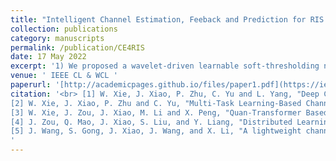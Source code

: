 ```yaml
---
title: "Intelligent Channel Estimation, Feeback and Prediction for RIS Systems"
collection: publications
category: manuscripts
permalink: /publication/CE4RIS
date: 17 May 2022
excerpt: '1) We proposed a wavelet-driven learnable soft-thresholding network architectureto joint estimate the direct channel and cascaded channel in RIS systems at the same coherence time by learning the feature of shared pilots. 2) We propose a deep compressed sensing framework to reduce the pilot overhead of cascaded channel estimation for RIS-aided Massive MIMO communication system. 3) We propose a  Transformer empowered quantized sample framework for CSI compression and reconstruction in FDD RIS systems. 4) We propose a distributed learning-based joint channel estimation and feedback scheme for RIS-aided multi-user systems. 5) We proposed a linear network architecture to realize the channel prediction for RIS assisted UAV-LEO Communications'
venue: ' IEEE CL & WCL '
paperurl: '[http://academicpages.github.io/files/paper1.pdf](https://ieeexplore.ieee.org/document/10533725)'
citation: '<br> [1] W. Xie, J. Xiao, P. Zhu, C. Yu and L. Yang, "Deep Compressed Sensing-Based Cascaded Channel Estimation for RIS-Aided Communication Systems," in IEEE Wireless Communications Letters, vol. 11, no. 4, pp. 846-850, April 2022.[<a href="https://JianXiao-24.github.io/files/Deep_Compressed_Sensing-Based_Cascaded_Channel_Estimation_for_RIS-Aided_Communication_Systems.pdf"> Paper</a>] <br>
[2] W. Xie, J. Xiao, P. Zhu and C. Yu, "Multi-Task Learning-Based Channel Estimation for RIS Assisted Multi-User Communication Systems," in IEEE Communications Letters, vol. 26, no. 3, pp. 577-581, March 2022.[<a href="https://JianXiao-24.github.io/files/Multi-Task_Learning-Based_Channel_Estimation_for_RIS_Assisted_Multi-User_Communication_Systems.pdf"> Paper</a>] <br>
[3] W. Xie, J. Zou, J. Xiao, M. Li and X. Peng, "Quan-Transformer Based Channel Feedback for RIS-Aided Wireless Communication Systems," in IEEE Comzomunications Letters, vol. 26, no. 11, pp. 2631-2635, Nov. 2022.[<a href="https://jianxiao-24.github.io/files/Quan-Transformer_Based_Channel_Feedback_for_RIS-Aided_Wireless_Communication_Systems.pdf"> Paper</a>]<br>
[4] J. Zou, Q. Mao, J. Xiao, S. Liu, and Y. Liang, "Distributed Learning-Based Channel Estimation and Feedback for RIS-Aided Massive MIMO Systems," IEEE Wireless Communications Letters, under second round of review, 2024.<br>
[5] J. Wang, S. Gong, J. Xiao, J. Wang, and X. Li, "A lightweight channel prediction network for RIS assisted UAV-LEO Communications," IEEE Wireless Communications Letters, under second round of review, 2024.
'
---
```




